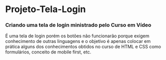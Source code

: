 # Projeto-Tela-Login
### Criando uma tela de login ministrado pelo Curso em Vídeo

É uma tela de login porém os botões não funcionarão porque exigem conhecimento de outras linguagens e o objetivo é apenas colocar em prática alguns dos conhecimentos obtidos no curso de HTML e CSS como formulários, conceito de mobile first, etc.
